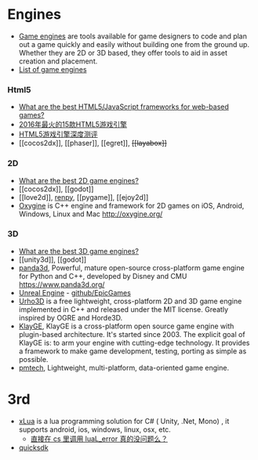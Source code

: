 # Engines
- [Game engines](https://en.wikipedia.org/wiki/Game_engine) are tools available for game designers to code and plan out a game quickly and easily without building one from the ground up. Whether they are 2D or 3D based, they offer tools to aid in asset creation and placement.
- [List of game engines](https://en.wikipedia.org/wiki/List_of_game_engines)

### Html5
- [What are the best HTML5/JavaScript frameworks for web-based games?](https://www.slant.co/topics/973/~best-html5-javascript-frameworks-for-web-based-games)
- [2016年最火的15款HTML5游戏引擎](http://www.oschina.net/news/72092/2016-top-15-html5-game-engines)
- [HTML5游戏引擎深度测评](http://www.jianshu.com/p/0469cd7b1711)
- [[cocos2dx]], [[phaser]], [[egret]], ~~[[layabox]]~~

### 2D
- [What are the best 2D game engines?](https://www.slant.co/topics/341/~best-2d-game-engines)
- [[cocos2dx]], [[godot]]
- [[love2d]], [renpy](https://github.com/renpy/renpy), [[pygame]], [[ejoy2d]]
- [Oxygine](https://github.com/oxygine/oxygine-framework) is C++ engine and framework for 2D games on iOS, Android, Windows, Linux and Mac http://oxygine.org/


### 3D
- [What are the best 3D game engines?](https://www.slant.co/topics/1495/~best-3d-game-engines)
- [[unity3d]], [[godot]]
- [panda3d](https://github.com/panda3d/panda3d), Powerful, mature open-source cross-platform game engine for Python and C++, developed by Disney and CMU https://www.panda3d.org/
- [Unreal Engine](https://www.unrealengine.com) - [github/EpicGames](https://github.com/EpicGames)
- [Urho3D](https://github.com/urho3d/Urho3D) is a free lightweight, cross-platform 2D and 3D game engine implemented in C++ and released under the MIT license. Greatly inspired by OGRE and Horde3D.
- [KlayGE](https://github.com/gongminmin/KlayGE), KlayGE is a cross-platform open source game engine with plugin-based architecture. It's started since 2003. The explicit goal of KlayGE is: to arm your engine with cutting-edge technology. It provides a framework to make game development, testing, porting as simple as possible.
- [pmtech](https://github.com/polymonster/pmtech), Lightweight, multi-platform, data-oriented game engine.



# 3rd
- [xLua](https://github.com/Tencent/xLua) is a lua programming solution for C# ( Unity, .Net, Mono) , it supports android, ios, windows, linux, osx, etc.
  - [直接在 cs 里调用 luaL_error 真的没问题么？](https://github.com/Tencent/xLua/issues/14)
- [quicksdk](https://www.quicksdk.com/)
